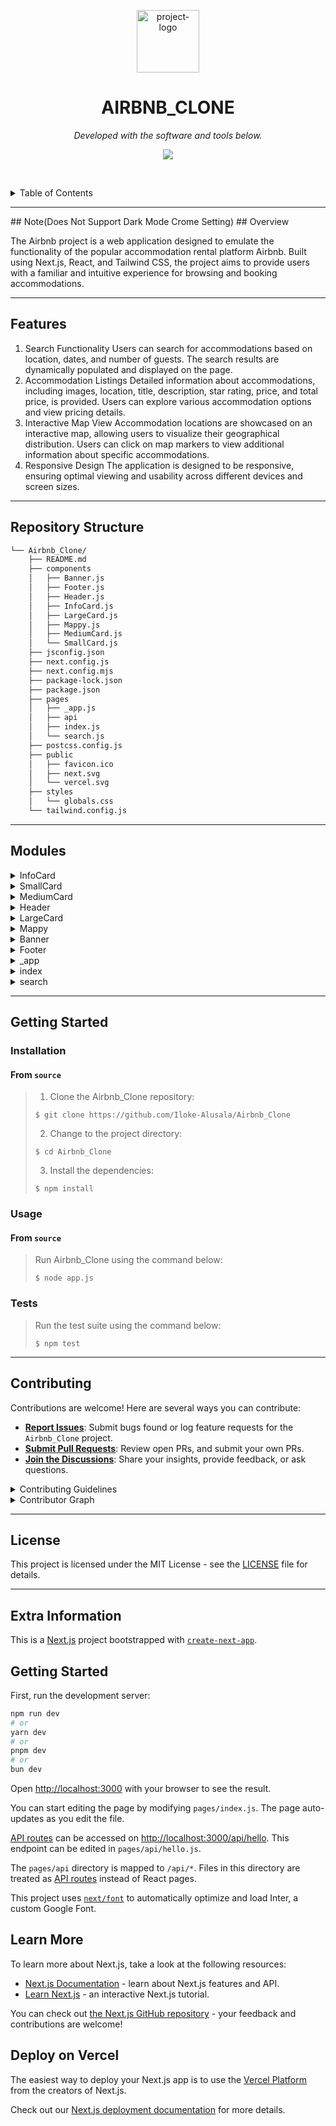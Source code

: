 <p align="center">
  <img src="https://img.icons8.com/?size=512&id=55494&format=png" width="100" alt="project-logo">
</p>
<p align="center">
    <h1 align="center">AIRBNB_CLONE</h1>
</p>
<p align="center">
	<!-- Shields.io badges not used with skill icons. --><p>
<p align="center">
		<em>Developed with the software and tools below.</em>
</p>
<p align="center">
	<a href="https://skillicons.dev">
		<img src="https://skillicons.dev/icons?i=css,js,md,react,tailwind,html&theme=light">
	</a></p>

<br><!-- TABLE OF CONTENTS -->
<details>
  <summary>Table of Contents</summary><br>

- [ Overview](#-overview)
- [ Features](#-features)
- [ Repository Structure](#-repository-structure)
- [ Modules](#-modules)
- [ Getting Started](#-getting-started)
  - [ Installation](#-installation)
  - [ Usage](#-usage)
  - [ Tests](#-tests)
- [ Project Roadmap](#-project-roadmap)
- [ Contributing](#-contributing)
- [ License](#-license)
</details>
<hr>
##  Note(Does Not Support Dark Mode Crome Setting)
##  Overview

The Airbnb project is a web application designed to emulate the functionality of the popular accommodation rental platform Airbnb. Built using Next.js, React, and Tailwind CSS, the project aims to provide users with a familiar and intuitive experience for browsing and booking accommodations.

---

##  Features

1. Search Functionality
Users can search for accommodations based on location, dates, and number of guests.
The search results are dynamically populated and displayed on the page.
2. Accommodation Listings
Detailed information about accommodations, including images, location, title, description, star rating, price, and total price, is provided.
Users can explore various accommodation options and view pricing details.
3. Interactive Map View
Accommodation locations are showcased on an interactive map, allowing users to visualize their geographical distribution.
Users can click on map markers to view additional information about specific accommodations.
4. Responsive Design
The application is designed to be responsive, ensuring optimal viewing and usability across different devices and screen sizes.


---

##  Repository Structure

```sh
└── Airbnb_Clone/
    ├── README.md
    ├── components
    │   ├── Banner.js
    │   ├── Footer.js
    │   ├── Header.js
    │   ├── InfoCard.js
    │   ├── LargeCard.js
    │   ├── Mappy.js
    │   ├── MediumCard.js
    │   └── SmallCard.js
    ├── jsconfig.json
    ├── next.config.js
    ├── next.config.mjs
    ├── package-lock.json
    ├── package.json
    ├── pages
    │   ├── _app.js
    │   ├── api
    │   ├── index.js
    │   └── search.js
    ├── postcss.config.js
    ├── public
    │   ├── favicon.ico
    │   ├── next.svg
    │   └── vercel.svg
    ├── styles
    │   └── globals.css
    └── tailwind.config.js
```

---

##  Modules


<details closed><summary>InfoCard</summary>

| File                                                                                                | Summary                         |
| ---                                                                                                 | ---                             |
| [InfoCard.js](https://github.com/Iloke-Alusala/Airbnb_Clone/blob/master/components/InfoCard.js)     | The `InfoCard` component in this project simulates the display of property cards in the Airbnb search results page. It includes information such as location, title, description, star rating, price, and total price. This component is designed to be reusable and customizable, making it easy to integrate into any Next.js project that requires similar functionality.

## Features

- Display property cards with customizable information.
- Responsive design for various screen sizes.
- Hover effects for improved user interaction.
- Integration with Next.js Image component for optimized image loading.

## Usage

To use the `InfoCard` component in your Next.js project, follow these steps:

1. Import the `InfoCard` component: `import InfoCard from './path/to/InfoCard'`.
2. Pass props to the `InfoCard` component to customize the information displayed.
3. Customize the styling as needed using Tailwind CSS classes.

</details>

<details closed><summary>SmallCard</summary>

| File                                                                                                | Summary                         |
| ---                                                                                                 | ---                             |
| [SmallCard.js](https://github.com/Iloke-Alusala/Airbnb_Clone/blob/master/components/SmallCard.js)   | 
The `SmallCard` component in this project simulates the display of small cards containing location information. It includes properties such as an icon, location name, and distance. This component is designed to be reusable and customizable, making it easy to integrate into any Next.js project that requires similar functionality.

## Features

- Display small cards with customizable location information.
- Responsive design for various screen sizes.
- Hover effects for improved user interaction.

## Usage

To use the `SmallCard` component in your Next.js project, follow these steps:

1. Import the `SmallCard` component: `import SmallCard from './path/to/SmallCard'`.
2. Pass props to the `SmallCard` component to customize the location information displayed.
3. Customize the styling as needed using Tailwind CSS classes.

</details>

<details closed><summary>MediumCard</summary>
| [MediumCard.js](https://github.com/Iloke-Alusala/Airbnb_Clone/blob/master/components/MediumCard.js) | The `MediumCard` component in this project simulates the display of medium-sized cards containing images and titles. It includes properties such as an image and a title. This component is designed to be reusable and customizable, making it easy to integrate into any Next.js project that requires similar functionality.

## Features

- Display medium-sized cards with customizable images and titles.
- Responsive design for various screen sizes.
- Hover effects for improved user interaction.

## Usage

To use the `MediumCard` component in your Next.js project, follow these steps:

1. Import the `MediumCard` component: `import MediumCard from './path/to/MediumCard'`.
2. Pass props to the `MediumCard` component to customize the image and title displayed.
3. Customize the styling as needed using Tailwind CSS classes.

</details>

<details closed><summary>Header</summary>
	
| [Header.js](https://github.com/Iloke-Alusala/Airbnb_Clone/blob/master/components/Header.js)         | The `Header` component in this project simulates the header section of the Airbnb website, including a search bar, date range picker, and user controls. It allows users to search for locations, select dates, and adjust the number of guests. This component is designed to be reusable and customizable, making it easy to integrate into any Next.js project that requires similar functionality.

## Features

- Search bar with autocomplete functionality.
- Date range picker for selecting check-in and check-out dates.
- User controls for becoming a host and language settings.
- Responsive design for various screen sizes.

## Usage

To use the `Header` component in your Next.js project, follow these steps:

1. Import the `Header` component: `import Header from './path/to/Header'`.
2. Pass props to the `Header` component to customize its behavior, such as placeholder text for the search bar.
3. Customize the styling as needed using Tailwind CSS classes.


</details>

<details closed><summary>LargeCard</summary>

 
| [LargeCard.js](https://github.com/Iloke-Alusala/Airbnb_Clone/blob/master/components/LargeCard.js)   | The LargeCard component is structured as a section element and includes an image, title, description, and button. It utilizes the Next.js Image component for optimized image loading and responsive design. The component is designed to be interactive, with a cursor pointer indicating clickable behavior.

## Features

- Display large cards with images, titles, descriptions, and action buttons.
- Responsive design with optimized image loading using the Next.js Image component.
- Customizable content, including image source, title, description, and button text.

## Usage

To use the LargeCard component in your React project, follow these steps:

1. Import the LargeCard component into your project: `import LargeCard from './path/to/LargeCard'`.
2. Include the LargeCard component within your project's layout or content sections.
3. Pass props to the LargeCard component to customize the content displayed, including the image source, title, description, and button text.

</details>

<details closed><summary>Mappy</summary>

 
| [Mappy.js](https://github.com/Iloke-Alusala/Airbnb_Clone/blob/master/components/Mappy.js)           | The `Mappy` component in this project simulates the map view of the Airbnb website, displaying markers for search results and popups with additional information when markers are selected. This component utilizes React Map GL for map rendering and interaction. It allows users to explore search results visually on a map. This component is designed to be reusable and customizable, making it easy to integrate into any Next.js project that requires similar functionality.

## Features

- Display search results on an interactive map.
- Markers for each search result with clickable popups showing additional information.
- Responsive design for various screen sizes.

## Usage

To use the `Mappy` component in your Next.js project, follow these steps:

1. Import the `Mappy` component: `import Mappy from './path/to/Mappy'`.
2. Pass the `searchResults` prop to the `Mappy` component, containing an array of search results with latitude and longitude information.
3. Customize the styling and behavior as needed using React Map GL and Tailwind CSS.

</details>

<details closed><summary>Banner</summary>

 
| [Banner.js](https://github.com/Iloke-Alusala/Airbnb_Clone/blob/master/components/Banner.js)         | The `Banner` component in this project simulates the banner section of the Airbnb website, displaying an image with overlay text and a button. This component is designed to be responsive, adjusting its height based on the screen size. It provides a visually appealing introduction to the website's content. This component is reusable and customizable, making it easy to integrate into any Next.js project that requires similar functionality.

## Features

- Responsive banner with adjustable height for various screen sizes.
- Overlay text and button for engaging user interaction.
- Stylish design with Tailwind CSS classes.

## Usage

To use the `Banner` component in your Next.js project, follow these steps:

1. Import the `Banner` component: `import Banner from './path/to/Banner'`.
2. Include the `Banner` component within your project's layout or homepage.
3. Customize the image source, overlay text, and button text as needed.

</details>

<details closed><summary>Footer</summary>

 
| [Footer.js](https://github.com/Iloke-Alusala/Airbnb_Clone/blob/master/components/Footer.js)         | The `Footer` component in this project simulates the footer section of the Airbnb website, providing information about various aspects such as company details, community, hosting, and support. It is designed to be responsive and visually appealing, with a grid layout for organizing content. This component is reusable and customizable, making it easy to integrate into any Next.js project that requires similar functionality.

## Features

- Grid layout for organizing footer content into multiple columns.
- Information about company, community, hosting, and support.
- Responsive design for various screen sizes.

## Usage

To use the `Footer` component in your Next.js project, follow these steps:

1. Import the `Footer` component: `import Footer from './path/to/Footer'`.
2. Include the `Footer` component at the bottom of your project's layout or homepage.
3. Customize the content as needed, adding or removing sections and updating the text.

</details>

<details closed><summary>_app</summary>

| File                                                                                   | Summary                         |
| ---                                                                                    | ---                             |
| [_app.js](https://github.com/Iloke-Alusala/Airbnb_Clone/blob/master/pages/_app.js)     | The global styles are defined in the `globals.css` file, which is imported into the project to maintain consistent styling across components. Additionally, a progress bar from the `@badrap/bar-of-progress` library is implemented to indicate page loading progress. The progress bar is customized with a specific size, color, and delay. Event listeners are attached to the router to update the progress bar accordingly on route changes. This setup ensures a seamless user experience during navigation within the application.

## Features

- Global styles for maintaining consistent design across components.
- Progress bar implementation to indicate page loading progress.
- Customizable progress bar appearance and behavior.

## Usage

To use the global styles and progress bar implementation in your Next.js project, follow these steps:

1. Import the `globals.css` file into your project's global styles: `import "@/styles/globals.css";`.
2. Customize the global styles as needed to match your project's design requirements.
3. Ensure that the `@badrap/bar-of-progress` library is installed in your project.
4. Implement the progress bar setup in your `_app.js` file as shown in the provided code snippet.
5. Customize the progress bar options such as size, color, and delay according to your preferences.
6. Include the `Component` and `pageProps` props in the return statement of your `_app.js` file to ensure proper rendering of pages.


</details>

<details closed><summary>index</summary>

| File                                                                                   | Summary                         |
| ---                                                                                    | ---                             |
| [index.js](https://github.com/Iloke-Alusala/Airbnb_Clone/blob/master/pages/index.js)   | The application provides users with the ability to explore nearby locations and discover accommodations to live anywhere. It utilizes Next.js for server-side rendering and fetching data from API endpoints to populate content dynamically. Components such as `Header`, `Banner`, `SmallCard`, `MediumCard`, `LargeCard`, and `Footer` contribute to the layout and functionality of the application, offering a seamless user experience.

## Features

- Explore nearby locations with detailed information such as distance and location.
- Discover accommodations for living anywhere with a variety of options.
- Responsive design for optimal viewing on different devices.
- Server-side rendering for efficient content delivery.

## Usage

To use Chevo Airbnb, follow these steps:

1. Clone the repository or download the project files.
2. Install dependencies using `npm install` or `yarn install`.
3. Run the application using `npm run dev` or `yarn dev`.
4. Explore nearby locations and accommodations, and enjoy the experience!

</details>

<details closed><summary>search</summary>

| File                                                                                   | Summary                         |
| ---                                                                                    | ---                             |
| [search.js](https://github.com/Iloke-Alusala/Airbnb_Clone/blob/master/pages/search.js) | The Search page is designed to provide users with a seamless experience when searching for accommodations. It utilizes Next.js for server-side rendering and fetching data from an API endpoint to populate search results dynamically. Components such as `Header`, `InfoCard`, and `Mappy` contribute to the layout and functionality of the page, offering users various options for exploring available accommodations.

## Features

- Search for accommodations based on location, dates, and number of guests.
- Display search results with detailed information such as location, title, description, star rating, price, and total price.
- Interactive map view for visualizing search results geographically.
- Responsive design for optimal viewing on different devices.

## Usage

To use the Search page in the Chevo Airbnb application, follow these steps:

1. Navigate to the Search page from the application's navigation menu or search bar.
2. Enter the desired location, dates, and number of guests in the search form.
3. Explore the search results displayed on the page, including accommodation details and pricing information.
4. Utilize filters and sorting options to refine search results according to preferences.
5. Click on individual accommodation cards or map markers for more information and booking options.

</details>

---

##  Getting Started

###  Installation

<h4>From <code>source</code></h4>

> 1. Clone the Airbnb_Clone repository:
>
> ```console
> $ git clone https://github.com/Iloke-Alusala/Airbnb_Clone
> ```
>
> 2. Change to the project directory:
> ```console
> $ cd Airbnb_Clone
> ```
>
> 3. Install the dependencies:
> ```console
> $ npm install
> ```

###  Usage

<h4>From <code>source</code></h4>

> Run Airbnb_Clone using the command below:
> ```console
> $ node app.js
> ```

###  Tests

> Run the test suite using the command below:
> ```console
> $ npm test
> ```

---


##  Contributing

Contributions are welcome! Here are several ways you can contribute:

- **[Report Issues](https://github.com/Iloke-Alusala/Airbnb_Clone/issues)**: Submit bugs found or log feature requests for the `Airbnb_Clone` project.
- **[Submit Pull Requests](https://github.com/Iloke-Alusala/Airbnb_Clone/blob/main/CONTRIBUTING.md)**: Review open PRs, and submit your own PRs.
- **[Join the Discussions](https://github.com/Iloke-Alusala/Airbnb_Clone/discussions)**: Share your insights, provide feedback, or ask questions.

<details closed>
<summary>Contributing Guidelines</summary>

1. **Fork the Repository**: Start by forking the project repository to your github account.
2. **Clone Locally**: Clone the forked repository to your local machine using a git client.
   ```sh
   git clone https://github.com/Iloke-Alusala/Airbnb_Clone
   ```
3. **Create a New Branch**: Always work on a new branch, giving it a descriptive name.
   ```sh
   git checkout -b new-feature-x
   ```
4. **Make Your Changes**: Develop and test your changes locally.
5. **Commit Your Changes**: Commit with a clear message describing your updates.
   ```sh
   git commit -m 'Implemented new feature x.'
   ```
6. **Push to github**: Push the changes to your forked repository.
   ```sh
   git push origin new-feature-x
   ```
7. **Submit a Pull Request**: Create a PR against the original project repository. Clearly describe the changes and their motivations.
8. **Review**: Once your PR is reviewed and approved, it will be merged into the main branch. Congratulations on your contribution!
</details>

<details closed>
<summary>Contributor Graph</summary>
<br>
<p align="center">
   <a href="https://github.com{/Iloke-Alusala/Airbnb_Clone/}graphs/contributors">
      <img src="https://contrib.rocks/image?repo=Iloke-Alusala/Airbnb_Clone">
   </a>
</p>
</details>

---

##  License

This project is licensed under the MIT License - see the [LICENSE](LICENSE) file for details.

---

## Extra Information
This is a [Next.js](https://nextjs.org/) project bootstrapped with [`create-next-app`](https://github.com/vercel/next.js/tree/canary/packages/create-next-app).

## Getting Started

First, run the development server:

```bash
npm run dev
# or
yarn dev
# or
pnpm dev
# or
bun dev
```

Open [http://localhost:3000](http://localhost:3000) with your browser to see the result.

You can start editing the page by modifying `pages/index.js`. The page auto-updates as you edit the file.

[API routes](https://nextjs.org/docs/api-routes/introduction) can be accessed on [http://localhost:3000/api/hello](http://localhost:3000/api/hello). This endpoint can be edited in `pages/api/hello.js`.

The `pages/api` directory is mapped to `/api/*`. Files in this directory are treated as [API routes](https://nextjs.org/docs/api-routes/introduction) instead of React pages.

This project uses [`next/font`](https://nextjs.org/docs/basic-features/font-optimization) to automatically optimize and load Inter, a custom Google Font.

## Learn More

To learn more about Next.js, take a look at the following resources:

- [Next.js Documentation](https://nextjs.org/docs) - learn about Next.js features and API.
- [Learn Next.js](https://nextjs.org/learn) - an interactive Next.js tutorial.

You can check out [the Next.js GitHub repository](https://github.com/vercel/next.js/) - your feedback and contributions are welcome!

## Deploy on Vercel

The easiest way to deploy your Next.js app is to use the [Vercel Platform](https://vercel.com/new?utm_medium=default-template&filter=next.js&utm_source=create-next-app&utm_campaign=create-next-app-readme) from the creators of Next.js.

Check out our [Next.js deployment documentation](https://nextjs.org/docs/deployment) for more details.
